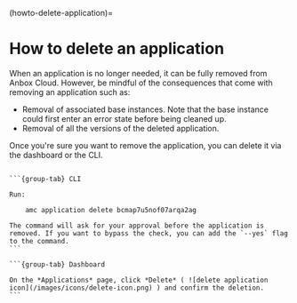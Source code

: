 (howto-delete-application)=
# How to delete an application

When an application is no longer needed, it can be fully removed from Anbox Cloud. However, be mindful of the consequences that come with removing an application such as:
- Removal of associated base instances. Note that the base instance could first enter an error state before being cleaned up.
- Removal of all the versions of the deleted application.

Once you're sure you want to remove the application, you can delete it via the dashboard or the CLI.

````{tabs}

```{group-tab} CLI

Run:

    amc application delete bcmap7u5nof07arqa2ag

The command will ask for your approval before the application is removed. If you want to bypass the check, you can add the `--yes` flag to the command.
```

```{group-tab} Dashboard

On the *Applications* page, click *Delete* ( ![delete application icon](/images/icons/delete-icon.png) ) and confirm the deletion.
```
````
